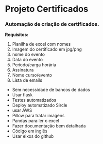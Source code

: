 # Projeto Certificados

### Automação de criação de certificados.  

**Requisitos:**  

1. Planilha de excel com nomes  
2. Imagem do certificado em jpg/png 
3. nome do evento  
4. Data do evento   
5. Período/carga horária   
6. Assinatura  
7. Nome curso/evento  
8. Lista de emails  
  
    
    
* Sem necessidade de bancos de dados  
* Usar flask  
* Testes automatizados  
* Deploy automatizado Sircle  
* usar AWS   
* Pillow para tratar imagens   
* Pandas para ler o excel  
* Fazer documentação bem detalhada  
* Código em inglês  
* Usar eixos do github
